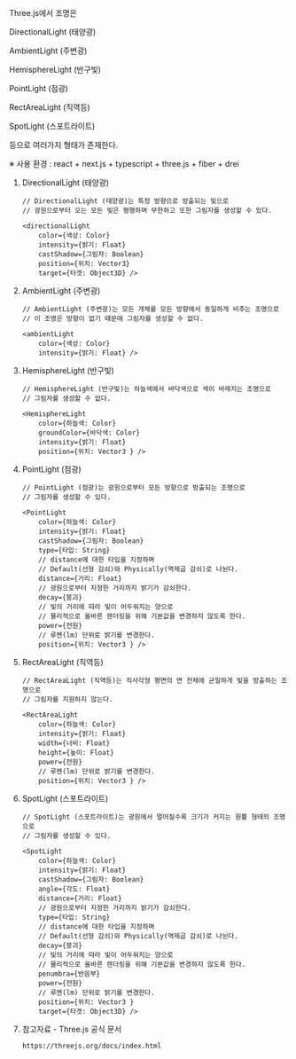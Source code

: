 Three.js에서 조명은

DirectionalLight (태양광) 

AmbientLight (주변광)

HemisphereLight (반구빛)

PointLight (점광)

RectAreaLight (직역등)

SpotLight (스포트라이트)

등으로 여러가지 형태가 존재한다.


※ 사용 환경 : react + next.js + typescript + three.js + fiber + drei


1. DirectionalLight (태양광)

    ```
    // DirectionalLight (태양광)는 특정 방향으로 방출되는 빛으로
    // 광원으로부터 오는 모든 빛은 평행하며 무한하고 또한 그림자를 생성할 수 있다.
    
    <directionalLight
        color={색상: Color}
        intensity={밝기: Float}
        castShadow={그림자: Boolean}
        position={위치: Vector3}
        target={타겟: Object3D} />
    ```

2. AmbientLight (주변광)

    ```
    // AmbientLight (주변광)는 모든 개체를 모든 방향에서 동일하게 비추는 조명으로
    // 이 조명은 방향이 없기 때문에 그림자를 생성할 수 없다.
    
    <ambientLight
        color={색상: Color}
        intensity={밝기: Float} />
    ```

3. HemisphereLight (반구빛)

    ```
    // HemisphereLight (반구빛)는 하늘색에서 바닥색으로 색이 바래지는 조명으로
    // 그림자를 생성할 수 없다.
    
    <HemisphereLight
        color={하늘색: Color}
        groundColor={바닥색: Color}
        intensity={밝기: Float}
        position={위치: Vector3 } />
    ```

4. PointLight (점광)

    ```
    // PointLight (점광)는 광원으로부터 모든 방향으로 방출되는 조명으로
    // 그림자를 생성할 수 있다.
    
    <PointLight
        color={하늘색: Color}
        intensity={밝기: Float}
        castShadow={그림자: Boolean}
        type={타입: String}
        // distance에 대한 타입을 지정하며
        // Default(선형 감쇠)와 Physically(역제곱 감쇠)로 나뉜다.
        distance={거리: Float}
        // 광원으로부터 지정한 거리까지 밝기가 감쇠한다.
        decay={붕괴}
        // 빛의 거리에 따라 빛이 어두워지는 양으로
        // 물리적으로 올바른 렌더링을 위해 기본값을 변경하지 않도록 한다.
        power={전원}
        // 루멘(lm) 단위로 밝기를 변경한다.
        position={위치: Vector3 } />
    ```

5. RectAreaLight (직역등)

    ```
    // RectAreaLight (직역등)는 직사각형 평면의 면 전체에 균일하게 빛을 방출하는 조명으로
    // 그림자를 지원하지 않는다.
    
    <RectAreaLight
        color={하늘색: Color}
        intensity={밝기: Float}
        width={너비: Float}
        height={높이: Float}
        power={전원}
        // 루멘(lm) 단위로 밝기를 변경한다.
        position={위치: Vector3 } />
    ```

6. SpotLight (스포트라이트)

    ```
    // SpotLight (스포트라이트)는 광원에서 멀어질수록 크기가 커지는 원뿔 형태의 조명으로
    // 그림자를 생성할 수 있다.
    
    <SpotLight
        color={하늘색: Color}
        intensity={밝기: Float}
        castShadow={그림자: Boolean}
        angle={각도: Float}
        distance={거리: Float}
        // 광원으로부터 지정한 거리까지 밝기가 감쇠한다.
        type={타입: String}
        // distance에 대한 타입을 지정하며
        // Default(선형 감쇠)와 Physically(역제곱 감쇠)로 나뉜다.
        decay={붕괴}
        // 빛의 거리에 따라 빛이 어두워지는 양으로
        // 물리적으로 올바른 렌더링을 위해 기본값을 변경하지 않도록 한다.
        penumbra={반음부}
        power={전원}
        // 루멘(lm) 단위로 밝기를 변경한다.
        position={위치: Vector3 }
        target={타겟: Object3D} />
    ```

7. 참고자료 - Three.js 공식 문서

    ```
    https://threejs.org/docs/index.html
    ```